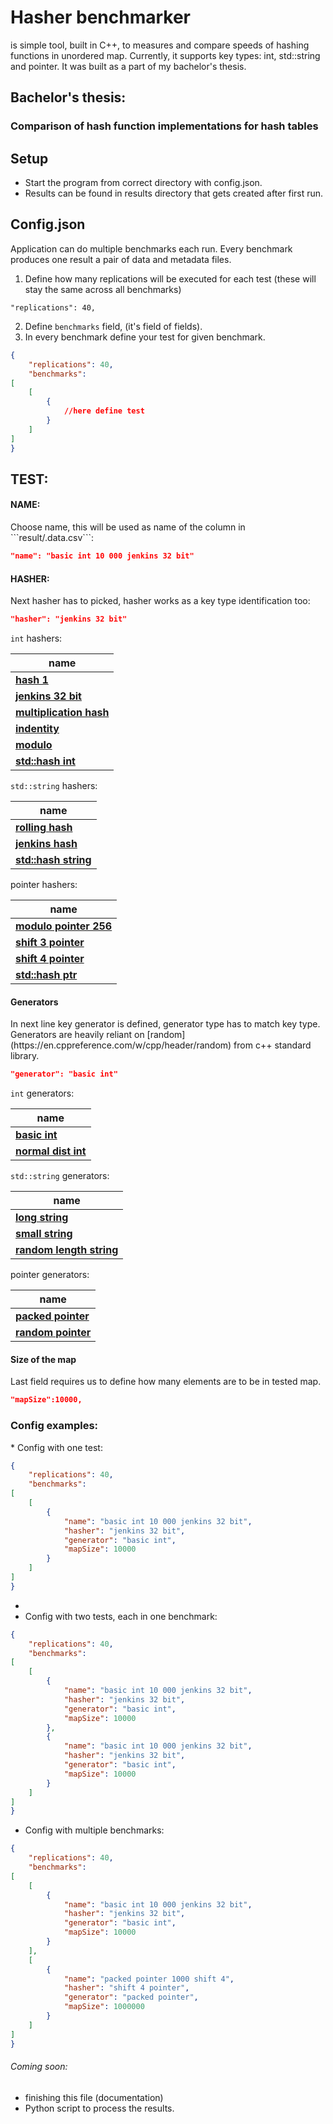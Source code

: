 # Hasher benchmarker

is simple tool, built in C++, to measures and compare speeds of hashing functions in 
unordered map. Currently, it supports key types: int, std::string and pointer.
It was built as a part of my bachelor's thesis.

## Bachelor's thesis:

### Comparison of hash function implementations for hash tables

## Setup
* Start the program from correct directory with config.json.
* Results can be found in results directory that gets created after first run.



## Config.json
Application can do multiple benchmarks each run.
Every benchmark produces one result a pair of data and metadata files.
1. Define how many replications will be executed for each test (these will stay the same across all benchmarks)

```
"replications": 40,
```
2. Define `benchmarks` field, (it's field of fields).
3. In every benchmark define your test for given benchmark.

```json
{
    "replications": 40,
    "benchmarks":
[
    [
        {
            //here define test
        }
    ]
]
}
```
<h2>TEST:</h2>
<h4>NAME:</h4>
Choose name, this will be used as name of the column in ```result/.data.csv```:

```json
"name": "basic int 10 000 jenkins 32 bit"
```
<h4>HASHER:</h4>
Next hasher has to picked, hasher works as a key type identification too:

```json
"hasher": "jenkins 32 bit"
```

```int``` hashers:

| name                                                                                                                                               |
|------------------------|
| [**hash 1**](https://github.com/Yourzo/hasherBenchmarker/blob/d55ddf272bdb4322f62118f44df11f8fc195824b/hasherLib/int_hashers.hpp#L13)              |
| [**jenkins 32 bit**](https://github.com/Yourzo/hasherBenchmarker/blob/d55ddf272bdb4322f62118f44df11f8fc195824b/hasherLib/int_hashers.hpp#L29)      |
| [**multiplication hash**](https://github.com/Yourzo/hasherBenchmarker/blob/d55ddf272bdb4322f62118f44df11f8fc195824b/hasherLib/int_hashers.hpp#L46) |
| [**indentity**](https://github.com/Yourzo/hasherBenchmarker/blob/d55ddf272bdb4322f62118f44df11f8fc195824b/hasherLib/int_hashers.hpp#L59)           |
| [**modulo**](https://github.com/Yourzo/hasherBenchmarker/blob/d55ddf272bdb4322f62118f44df11f8fc195824b/hasherLib/int_hashers.hpp#L6)               |
| [**std::hash int**](https://en.cppreference.com/w/cpp/utility/hash)                                                                                                                              |

```std::string``` hashers:

| name                 |
|----------------------|
| [**rolling hash**](https://github.com/Yourzo/hasherBenchmarker/blob/d55ddf272bdb4322f62118f44df11f8fc195824b/hasherLib/string_hashers.hpp#L9) |
| [**jenkins hash**](https://github.com/Yourzo/hasherBenchmarker/blob/d55ddf272bdb4322f62118f44df11f8fc195824b/hasherLib/string_hashers.hpp#L22)|
| [**std::hash string**](https://en.cppreference.com/w/cpp/utility/hash)|
pointer hashers:

| name                                                                                                                                                 |
|------------------------------------------------------------------------------------------------------------------------------------------------------|
| [**modulo pointer 256**](https://github.com/Yourzo/hasherBenchmarker/blob/d55ddf272bdb4322f62118f44df11f8fc195824b/hasherLib/pointer_hasher.hpp#L27) |
| [**shift 3 pointer**](https://github.com/Yourzo/hasherBenchmarker/blob/d55ddf272bdb4322f62118f44df11f8fc195824b/hasherLib/pointer_hasher.hpp#L15)    |
| [**shift 4 pointer**](https://github.com/Yourzo/hasherBenchmarker/blob/d55ddf272bdb4322f62118f44df11f8fc195824b/hasherLib/pointer_hasher.hpp#L15)    |
| [**std::hash ptr**](https://en.cppreference.com/w/cpp/utility/hash)                                                                                  |
<h4>Generators</h4>
In next line key generator is defined, generator type has to match key type. Generators are heavily reliant on [random](https://en.cppreference.com/w/cpp/header/random) from c++ standard library.

```json
"generator": "basic int"
```

```int``` generators:

| name                |
|---------------------|
| [**basic int**]()   |
| [**normal dist int**]() |

```std::string``` generators:

| name                         |
|------------------------------|
| [**long string**]()          |
| [**small string**]()         |
| [**random length string**]() |
pointer generators:

| name                   |
|------------------------|
| [**packed pointer**]() |
| [**random pointer**]() |

<h4>Size of the map</h4>
Last field requires us to define how many elements are to be in tested map.

```json
"mapSize":10000,
```

<h3>Config examples:</h3>
* Config with one test:

```json
{
    "replications": 40,
    "benchmarks":
[
    [
        {
            "name": "basic int 10 000 jenkins 32 bit",
            "hasher": "jenkins 32 bit",
            "generator": "basic int",
            "mapSize": 10000
        }
    ]
]
}
```
* 
* Config with two tests, each in one benchmark:

```json
{
    "replications": 40,
    "benchmarks":
[
    [
        {
            "name": "basic int 10 000 jenkins 32 bit",
            "hasher": "jenkins 32 bit",
            "generator": "basic int",
            "mapSize": 10000
        },
        {
            "name": "basic int 10 000 jenkins 32 bit",
            "hasher": "jenkins 32 bit",
            "generator": "basic int",
            "mapSize": 10000
        }
    ]
]
}
```
* Config with multiple benchmarks:

```json
{
    "replications": 40,
    "benchmarks":
[
    [
        {
            "name": "basic int 10 000 jenkins 32 bit",
            "hasher": "jenkins 32 bit",
            "generator": "basic int",
            "mapSize": 10000
        }
    ],
    [
        {
            "name": "packed pointer 1000 shift 4",
            "hasher": "shift 4 pointer",
            "generator": "packed pointer",
            "mapSize": 1000000
        }
    ]
]
}
```

###### Coming soon:
* finishing this file (documentation)
* Python script to process the results.

